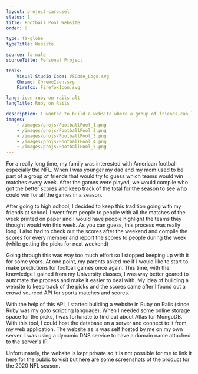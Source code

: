 ```yaml
---
layout: project-carousel
status: 1
title: Football Pool Website
order: 6

type: fa-globe
typeTitle: Website

source: fa-male
sourceTitle: Personal Project

tools:
    Visual Studio Code: VSCode_Logo.svg
    Chrome: ChromeIcon.svg
    Firefox: FirefoxIcon.svg

lang: icon-ruby-on-rails-alt
langTitle: Ruby on Rails

description: I wanted to build a website where a group of friends can login and try to predict the outcome of American Football matches from the NFL.
images:
    - /images/projs/FootballPool_1.png
    - /images/projs/FootballPool_2.png
    - /images/projs/FootballPool_3.png
    - /images/projs/FootballPool_4.png
    - /images/projs/FootballPool_5.png
---
```


For a really long time, my family was interested with American football especially the NFL. When I was younger my dad and my mom used to be part of a group of friends that would try to guess which teams would win matches every week. After the games were played, we would compile who got the better scores and keep track of the total for the season to see who could win for all the games in a season.

After going to high school, I decided to keep this tradition going with my friends at school. I went from people to people with all the matches of the week printed on paper and I would have people highlight the teams they thought would win this week. As you can guess, this process was really long. I also had to check out the scores after the weekend and compile the scores for every member and report the scores to people during the week (while getting the picks for next weekend)

Going through this was way too much effort so I stopped keeping up with it for some years. At one point, my parents asked me if I would like to start to make predictions for football games once again. This time, with the knowledge I gained from my University classes, I was way better geared to automate the process and make it easier to deal with. My idea of building a website to keep track of the picks and the scores came after I found out a crowd sourced API for sports matches and scores.

With the help of this API, I started building a website in Ruby on Rails (since Ruby was my goto scripting language). When I needed some online storage space for the picks, I was fortunate to find out about Atlas for MongoDB. With this tool, I could host the database on a server and connect to it from my web application. The website as is was self hosted by me on my own server. I was using a dynamic DNS service to have a domain name attached to the server's IP.

Unfortunately, the website is kept private so it is not possible for me to link it here for the public to visit but here are some screenshots of the product for the 2020 NFL season.
